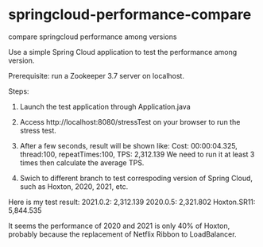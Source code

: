 # springcloud-performance-compare
compare springcloud performance among versions

Use a simple Spring Cloud application to test the performance among version.

Prerequisite: run a Zookeeper 3.7 server on localhost.

Steps:
1. Launch the test application through Application.java
2. Access http://localhost:8080/stressTest on your browser to run the stress test. 
3. After a few seconds, result will be shown like: Cost: 00:00:04.325, thread:100, repeatTimes:100, TPS: 2,312.139
   We need to run it at least 3 times then calculate the average TPS.

5. Swich to different branch to test correspoding version of Spring Cloud, such as Hoxton, 2020, 2021, etc.

Here is my test result:
2021.0.2: 2,312.139
2020.0.5: 2,321.802
Hoxton.SR11: 5,844.535

It seems the performance of 2020 and 2021 is only 40% of Hoxton, probably because the replacement of Netflix Ribbon to LoadBalancer.
